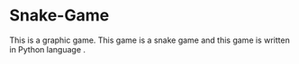 # Snake-Game
 This is a graphic game. This game is a snake game and this game is written in Python language .
